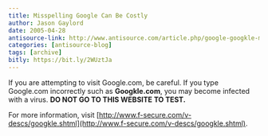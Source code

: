 ```yaml
---
title: Misspelling Google Can Be Costly
author: Jason Gaylord
date: 2005-04-28
antisource-link: http://www.antisource.com/article.php/google-googkle-mispelling
categories: [antisource-blog]
tags: [archive]
bitly: https://bit.ly/2WUztJa
---
```


If you are attempting to visit Google.com, be careful. If you type Google.com incorrectly such as **Googkle.com**, you may become infected with a virus. **DO NOT GO TO THIS WEBSITE TO TEST.**  
  
For more information, visit [http://www.f-secure.com/v-descs/googkle.shtml](http://www.f-secure.com/v-descs/googkle.shtml).